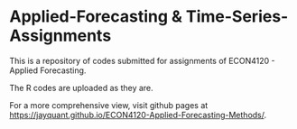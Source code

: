 # Applied-Forecasting & Time-Series-Assignments
This is a repository of codes submitted for assignments of ECON4120 - Applied Forecasting.

The R codes are uploaded as they are.

For a more comprehensive view, visit github pages at https://jayquant.github.io/ECON4120-Applied-Forecasting-Methods/.
